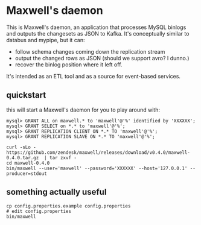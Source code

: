 # Maxwell's daemon

This is Maxwell's daemon, an application that processes MySQL binlogs and outputs the changesets as JSON to Kafka.
It's conceptually similar to databus and mypipe, but it can:

- follow schema changes coming down the replication stream
- output the changed rows as JSON (should we support avro?  I dunno.)
- recover the binlog position where it left off.

It's intended as an ETL tool and as a source for event-based services.

## quickstart

this will start a Maxwell's daemon for you to play around with:

```
mysql> GRANT ALL on maxwell.* to 'maxwell'@'%' identified by 'XXXXXX';
mysql> GRANT SELECT on *.* to 'maxwell'@'%';
mysql> GRANT REPLICATION CLIENT ON *.* TO 'maxwell'@'%';
mysql> GRANT REPLICATION SLAVE ON *.* TO 'maxwell'@'%';

curl -sLo - https://github.com/zendesk/maxwell/releases/download/v0.4.0/maxwell-0.4.0.tar.gz  | tar zxvf -
cd maxwell-0.4.0
bin/maxwell --user='maxwell' --password='XXXXXX' --host='127.0.0.1' --producer=stdout

```

## something actually useful

```
cp config.properties.example config.properties
# edit config.properties
bin/maxwell
```

